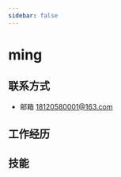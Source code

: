 ```yaml
---
sidebar: false
---
```


# ming 
## 联系方式 
* 邮箱 18120580001@163.com 

## 工作经历 
<my-timeline :eventList="workerHistoryEventList"></my-timeline>


## 技能




<script >
export default {
      data(){
        return {
          workerHistoryEventList: [
          '2017-12-01~至今 昂立教育(java开发)',
          '2017-03-01~2017-11-25 牧美信息科技(java开发)',
          '2016-06-01~2017-02-28 电信外包(java开发)'
          ],
          words: [
               {
                 name: 'java',
                 value: 30
               },
               {
                 name: 'docker',
                 value: 30
               },
               {
                 name: 'linux',
                 value: 10
               }
          ]
        };
      }
    }
</script>
